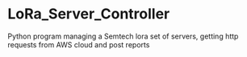 # LoRa_Server_Controller
Python program managing a Semtech lora set of servers, getting http requests from AWS cloud and post reports

